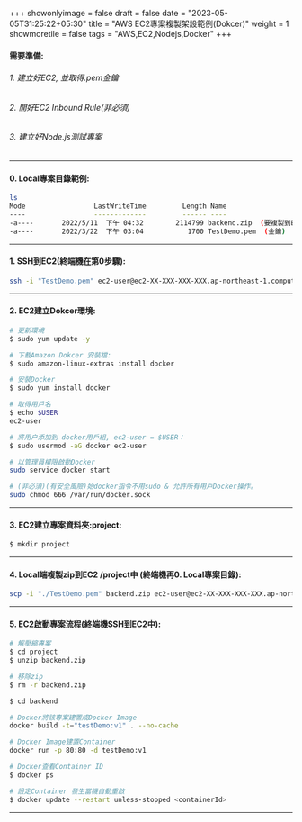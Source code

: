 +++
showonlyimage = false
draft = false
date = "2023-05-05T31:25:22+05:30"
title = "AWS EC2專案複製架設範例(Dokcer)"
weight = 1
showmoretile = false
tags = "AWS,EC2,Nodejs,Docker"
+++

#### 需要準備:
###### 1. 建立好EC2, 並取得.pem金鑰
###### 2. 開好EC2 Inbound Rule(非必須)
###### 3. 建立好Node.js測試專案 
* * *   

#### 0. Local專案目錄範例:
```bash
ls
Mode                 LastWriteTime         Length Name
----                 -------------         ------ ----
-a----       2022/5/11  下午 04:32        2114799 backend.zip  (要複製到EC2的專案)
-a----       2022/3/22  下午 03:04           1700 TestDemo.pem  (金鑰)
```  
* * *   

#### 1. SSH到EC2(終端機在第0步驟):  
```bash
ssh -i "TestDemo.pem" ec2-user@ec2-XX-XXX-XXX-XXX.ap-northeast-1.compute.amazonaws.com
```  
* * *   

#### 2. EC2建立Dokcer環境:  
```bash
# 更新環境
$ sudo yum update -y

# 下載Amazon Dokcer 安裝檔:
$ sudo amazon-linux-extras install docker

# 安裝Docker
$ sudo yum install docker

# 取得用戶名
$ echo $USER
ec2-user

# 將用户添加到 docker用戶組, ec2-user = $USER：
$ sudo usermod -aG docker ec2-user

# 以管理員權限啟動Docker
sudo service docker start

# (非必須)(有安全風險)始docker指令不用sudo & 允許所有用戶Docker操作。
sudo chmod 666 /var/run/docker.sock
```  
* * *   

#### 3. EC2建立專案資料夾:project:  
```bash
$ mkdir project
```  
* * *  


#### 4. Local端複製zip到EC2 /project中 (終端機再0. Local專案目錄):  
```bash
scp -i "./TestDemo.pem" backend.zip ec2-user@ec2-XX-XXX-XXX-XXX.ap-northeast-1.compute.amazonaws.com:~/project
```  
* * *  

#### 5. EC2啟動專案流程(終端機SSH到EC2中):  
```bash
# 解壓縮專案
$ cd project
$ unzip backend.zip

# 移除zip
$ rm -r backend.zip

$ cd backend

# Docker將該專案建置成Docker Image
docker build -t="testDemo:v1" . --no-cache

# Docker Image建置Container
docker run -p 80:80 -d testDemo:v1

# Docker查看Container ID
$ docker ps

# 設定Container 發生當機自動重啟
$ docker update --restart unless-stopped <containerId>

```  
* * *  
